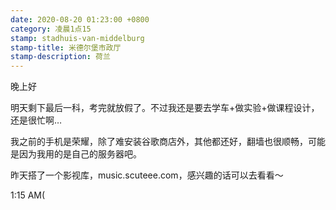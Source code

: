 ```yaml
---
date: 2020-08-20 01:23:00 +0800
category: 凌晨1点15
stamp: stadhuis-van-middelburg
stamp-title: 米德尔堡市政厅
stamp-description: 荷兰
---
```


晚上好

明天剩下最后一科，考完就放假了。不过我还是要去学车+做实验+做课程设计，还是很忙啊…

我之前的手机是荣耀，除了难安装谷歌商店外，其他都还好，翻墙也很顺畅，可能是因为我用的是自己的服务器吧。

昨天搭了一个影视库，music.scuteee.com，感兴趣的话可以去看看～

1:15 AM(